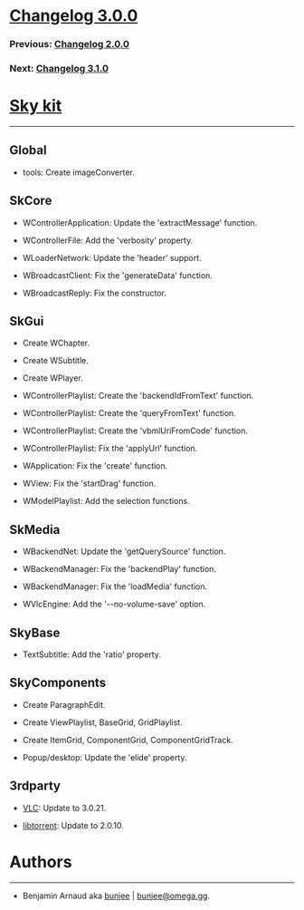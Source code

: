 # [Changelog 3.0.0](https://omega.gg/Sky/changes/3.0.0.html)

### Previous: [Changelog 2.0.0](2.0.0.html)

### Next: [Changelog 3.1.0](3.1.0.html)

# [Sky kit](https://omega.gg/Sky)
---

## Global

- tools: Create imageConverter.


## SkCore

- WControllerApplication: Update the 'extractMessage' function.

- WControllerFile: Add the 'verbosity' property.

- WLoaderNetwork: Update the 'header' support.

- WBroadcastClient: Fix the 'generateData' function.

- WBroadcastReply: Fix the constructor.


## SkGui

- Create WChapter.

- Create WSubtitle.

- Create WPlayer.

- WControllerPlaylist: Create the 'backendIdFromText' function.

- WControllerPlaylist: Create the 'queryFromText' function.

- WControllerPlaylist: Create the 'vbmlUriFromCode' function.

- WControllerPlaylist: Fix the 'applyUrl' function.

- WApplication: Fix the 'create' function.

- WView: Fix the 'startDrag' function.

- WModelPlaylist: Add the selection functions.


## SkMedia

- WBackendNet: Update the 'getQuerySource' function.

- WBackendManager: Fix the 'backendPlay' function.

- WBackendManager: Fix the 'loadMedia' function.

- WVlcEngine: Add the '--no-volume-save' option.


## SkyBase

- TextSubtitle: Add the 'ratio' property.


## SkyComponents

- Create ParagraphEdit.

- Create ViewPlaylist, BaseGrid, GridPlaylist.

- Create ItemGrid, ComponentGrid, ComponentGridTrack.

- Popup/desktop: Update the 'elide' property.


## 3rdparty

- [VLC](https://github.com/videolan/vlc): Update to 3.0.21.

- [libtorrent](https://github.com/arvidn/libtorrent): Update to 2.0.10.


# Authors
---

- Benjamin Arnaud aka [bunjee](https://bunjee.me) | <bunjee@omega.gg>.

